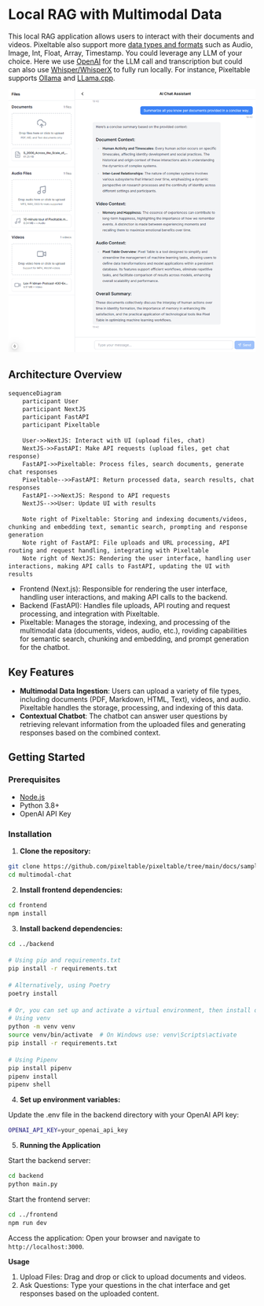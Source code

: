 # Local RAG with Multimodal Data

This local RAG application allows users to interact with their documents and videos. Pixeltable also support more [data types and formats](https://docs.pixeltable.com/docs/data-types-and-formats) such as Audio, Image, Int, Float, Array, Timestamp. You could leverage any LLM of your choice. Here we use [OpenAI](https://docs.pixeltable.com/docs/working-with-openai) for the LLM call and transcription but could can also use [Whisper/WhisperX](https://docs.pixeltable.com/docs/whisper) to fully run locally. For instance, Pixeltable supports [Ollama](https://docs.pixeltable.com/docs/working-with-ollama) and [LLama.cpp](https://docs.pixeltable.com/docs/working-with-llamacpp).

![Screenshot](local_rag_screenshot.png)

## Architecture Overview

```mermaid
sequenceDiagram
    participant User
    participant NextJS
    participant FastAPI
    participant Pixeltable

    User->>NextJS: Interact with UI (upload files, chat)
    NextJS->>FastAPI: Make API requests (upload files, get chat response)
    FastAPI->>Pixeltable: Process files, search documents, generate chat responses
    Pixeltable-->>FastAPI: Return processed data, search results, chat responses
    FastAPI-->>NextJS: Respond to API requests
    NextJS-->>User: Update UI with results

    Note right of Pixeltable: Storing and indexing documents/videos, chunking and embedding text, semantic search, prompting and response generation
    Note right of FastAPI: File uploads and URL processing, API routing and request handling, integrating with Pixeltable
    Note right of NextJS: Rendering the user interface, handling user interactions, making API calls to FastAPI, updating the UI with results
```

- Frontend (Next.js): Responsible for rendering the user interface, handling user interactions, and making API calls to the backend.
- Backend (FastAPI): Handles file uploads, API routing and request processing, and integration with Pixeltable.
- Pixeltable: Manages the storage, indexing, and processing of the multimodal data (documents, videos, audio, etc.), roviding capabilities for semantic search, chunking and embedding, and prompt generation for the chatbot.

## Key Features

- **Multimodal Data Ingestion**: Users can upload a variety of file types, including documents (PDF, Markdown, HTML, Text), videos, and audio. Pixeltable handles the storage, processing, and indexing of this data.
- **Contextual Chatbot**: The chatbot can answer user questions by retrieving relevant information from the uploaded files and generating responses based on the combined context.

## Getting Started

### Prerequisites

- [Node.js](https://nodejs.org/en)
- Python 3.8+
- OpenAI API Key

### Installation

1. **Clone the repository:**

```bash
git clone https://github.com/pixeltable/pixeltable/tree/main/docs/sample-apps/multimodal-chat.git
cd multimodal-chat
```

2. **Install frontend dependencies:**

```bash
cd frontend
npm install
```

3. **Install backend dependencies:**

```bash
cd ../backend

# Using pip and requirements.txt
pip install -r requirements.txt

# Alternatively, using Poetry
poetry install

# Or, you can set up and activate a virtual environment, then install dependencies
# Using venv
python -m venv venv
source venv/bin/activate  # On Windows use: venv\Scripts\activate
pip install -r requirements.txt

# Using Pipenv
pip install pipenv
pipenv install
pipenv shell
```

4. **Set up environment variables:**

Update the .env file in the backend directory with your OpenAI API key:

```bash
OPENAI_API_KEY=your_openai_api_key
```

5. **Running the Application**

Start the backend server:

```bash
cd backend
python main.py
```

Start the frontend server:

```bash
cd ../frontend
npm run dev
```

Access the application: Open your browser and navigate to ```http://localhost:3000```.

**Usage**

1. Upload Files: Drag and drop or click to upload documents and videos.
2. Ask Questions: Type your questions in the chat interface and get responses based on the uploaded content.

